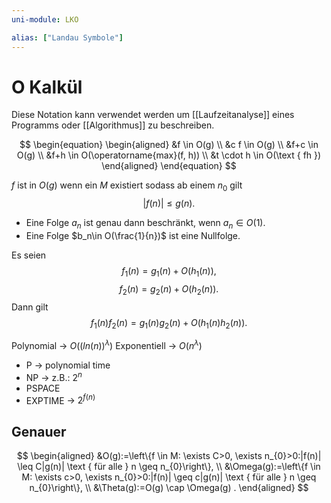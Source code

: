 ```yaml
---
uni-module: LKO

alias: ["Landau Symbole"]
---
```


# O Kalkül

Diese Notation kann verwendet werden um [[Laufzeitanalyse]] eines Programms oder [[Algorithmus]] zu beschreiben.

$$
\begin{equation}
\begin{aligned}
&f \in O(g) \\
&c f \in O(g) \\
&f+c \in O(g) \\
&f+h \in O(\operatorname{max}(f, h)) \\
&t \cdot h \in O(\text { fh })
\end{aligned}
\end{equation}
$$

$f$ ist in $O(g)$ wenn ein $M$ existiert sodass ab einem $n_0$ gilt
$$|f(n)|\leq g(n).$$

- Eine Folge $a_n$ ist genau dann beschränkt, wenn $a_n\in O(1)$.
- Eine Folge $b_n\in O(\frac{1}{n})$ ist eine Nullfolge.

Es seien
$$f_1(n)=g_1(n)+O\left(h_1(n)\right),$$
$$f_2(n)=g_2(n)+O\left(h_2(n)\right).$$
Dann gilt
$$f_1(n) f_2(n)=g_1(n) g_2(n)+O\left(h_1(n) h_2(n)\right).$$

Polynomial → $O((ln(n))^\lambda)$
Exponentiell → $O(n^\lambda)$

- P → polynomial time
- NP → z.B.: $2^n$
- PSPACE
- EXPTIME → $2^{f(n)}$

## Genauer

$$
\begin{aligned}
&O(g):=\left\{f \in M: \exists C>0, \exists n_{0}>0:|f(n)| \leq C|g(n)| \text { für alle } n \geq n_{0}\right\}, \\
&\Omega(g):=\left\{f \in M: \exists c>0, \exists n_{0}>0:|f(n)| \geq c|g(n)| \text { für alle } n \geq n_{0}\right\}, \\
&\Theta(g):=O(g) \cap \Omega(g) .
\end{aligned}
$$

